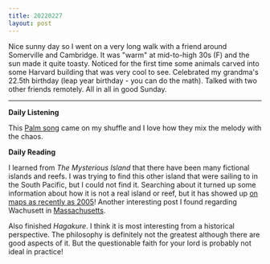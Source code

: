 ```yaml
---
title: 20220227
layout: post
---
```


Nice sunny day so I went on a very long walk with a friend around Somerville and Cambridge. It was "warm" at mid-to-high 30s (F) and the sun made it quite toasty. Noticed for the first time some animals carved into some Harvard building that was very cool to see. Celebrated my grandma's 22.5th birthday (leap year birthday - you can do the math). Talked with two other friends remotely. All in all in good Sunday.

---

**Daily Listening**

This [Palm song](https://open.spotify.com/track/3iuCsfSA4h4FOnlwMksOhd?si=f28728800fcf4d38) came on my shuffle and I love how they mix the melody with the chaos. 

**Daily Reading**

I learned from *The Mysterious Island* that there have been many fictional islands and reefs. I was trying to find this other island that were sailing to in the South Pacific, but I could not find it. Searching about it turned up some information about how it is not a real island or reef, but it has showed up [on maps as recently as 2005](https://blog.geogarage.com/2013/02/improbable-south-pacific-reefs.html)! Another interesting post I found regarding Wachusett in [Massachusetts](https://minorleagueball.wordpress.com/2014/03/27/wachusett-thoreau-bahia-and-the-phantom-reef/).

Also finished *Hagakure*. I think it is most interesting from a historical perspective. The philosophy is definitely not the greatest although there are good aspects of it. But the questionable faith for your lord is probably not ideal in practice!